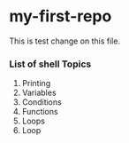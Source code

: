 # my-first-repo

This is test change on this file.

### List of shell Topics

1. Printing
2. Variables
3. Conditions
4. Functions
5. Loops
6. Loop